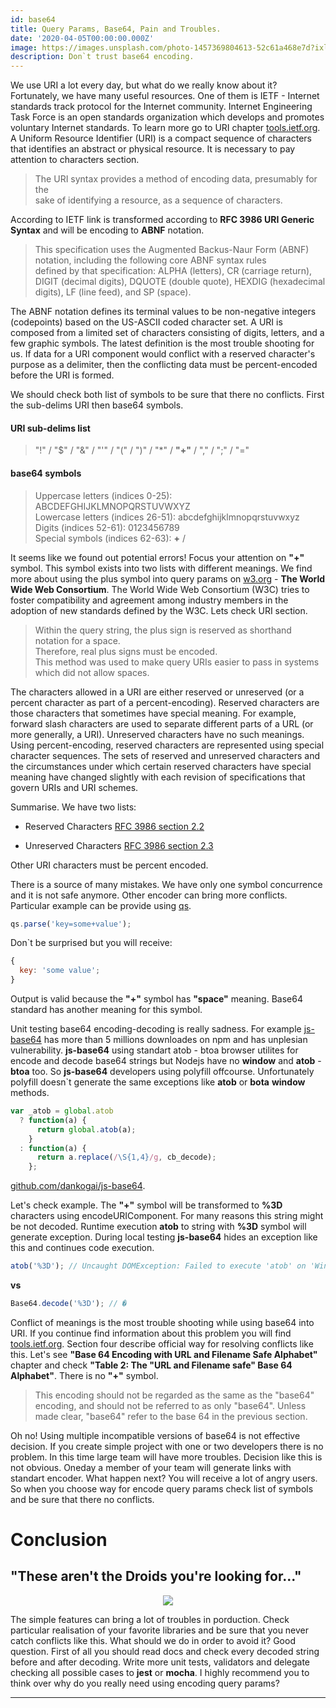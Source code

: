 ```yaml
---
id: base64
title: Query Params, Base64, Pain and Troubles.
date: '2020-04-05T00:00:00.000Z'
image: https://images.unsplash.com/photo-1457369804613-52c61a468e7d?ixlib=rb-1.2.1&ixid=eyJhcHBfaWQiOjEyMDd9&auto=format&fit=crop&w=1350&q=80
description: Don`t trust base64 encoding.
---
```


We use URI a lot every day, but what do we really know about it? Fortunately, we have many useful resources. One of them is IETF - Internet standards track protocol for the Internet community. Internet Engineering Task Force is an open standards organization which develops and promotes voluntary Internet standards. To learn more go to URI chapter [tools.ietf.org](https://tools.ietf.org/html/rfc3986). A Uniform Resource Identifier (URI) is a compact sequence of characters that identifies an abstract or physical resource. It is necessary to pay attention to characters section.

> The URI syntax provides a method of encoding data, presumably for the  
> sake of identifying a resource, as a sequence of characters.

According to IETF link is transformed according to **RFC 3986 URI Generic Syntax** and will be encoding to **ABNF** notation.

> This specification uses the Augmented Backus-Naur Form (ABNF)  
> notation, including the following core ABNF syntax rules  
> defined by that specification: ALPHA (letters), CR (carriage return),  
> DIGIT (decimal digits), DQUOTE (double quote), HEXDIG (hexadecimal  
> digits), LF (line feed), and SP (space).

The ABNF notation defines its terminal values to be non-negative integers (codepoints) based on the US-ASCII coded character set. A URI is composed from a limited set of characters consisting of digits, letters, and a few graphic symbols. The latest definition is the most trouble shooting for us. If data for a URI component would conflict with a reserved
character's purpose as a delimiter, then the conflicting data must be percent-encoded before the URI is formed.

We should check both list of symbols to be sure that there no conflicts. First the sub-delims URI then base64 symbols.

#### URI sub-delims list

> "!" / "\$" / "&" / "'" / "(" / ")" / "\*" / **"+"** / "," / ";" / "="

#### base64 symbols

> Uppercase letters (indices 0-25): ABCDEFGHIJKLMNOPQRSTUVWXYZ  
> Lowercase letters (indices 26-51): abcdefghijklmnopqrstuvwxyz  
> Digits (indices 52-61): 0123456789  
> Special symbols (indices 62-63): **+** /

It seems like we found out potential errors! Focus your attention on **"+"** symbol. This symbol exists into two lists with different meanings. We find more about using the plus symbol into query params on [w3.org](https://www.w3.org/Addressing/URL/uri-spec.html) - **The World Wide Web Consortium**. The World Wide Web Consortium (W3C) tries to foster compatibility and agreement among industry members in the adoption of new standards defined by the W3C. Lets check URI section.

> Within the query string, the plus sign is reserved as shorthand notation for a space.  
> Therefore, real plus signs must be encoded.  
> This method was used to make query URIs easier to pass in systems which did not allow spaces.

The characters allowed in a URI are either reserved or unreserved (or a percent character as part of a percent-encoding). Reserved characters are those characters that sometimes have special meaning. For example, forward slash characters are used to separate different parts of a URL (or more generally, a URI). Unreserved characters have no such meanings. Using percent-encoding, reserved characters are represented using special character sequences. The sets of reserved and unreserved characters and the circumstances under which certain reserved characters have special meaning have changed slightly with each revision of specifications that govern URIs and URI schemes.

Summarise. We have two lists:

- Reserved Characters [RFC 3986 section 2.2](https://tools.ietf.org/html/rfc3986#section-2.2)

- Unreserved Characters [RFC 3986 section 2.3](https://tools.ietf.org/html/rfc3986#section-2.3)

Other URI characters must be percent encoded.

There is a source of many mistakes. We have only one symbol concurrence and it is not safe anymore. Other encoder can bring more conflicts. Particular example can be provide using [qs](https://www.npmjs.com/package/qs).

```javascript
qs.parse('key=some+value');
```

Don`t be surprised but you will receive:

```javascript
{
  key: 'some value';
}
```

Output is valid because the **"+"** symbol has **"space"** meaning. Base64 standard has another meaning for this symbol.

Unit testing base64 encoding-decoding is really sadness. For example [js-base64](https://www.npmjs.com/package/js-base64) has more than 5 millions downloades on npm and has unplesian vulnerability. **js-base64** using standart atob - btoa browser utilites for encode and decode base64 strings but Nodejs have no **window** and **atob** - **btoa** too. So **js-base64** developers using polyfill offcourse. Unfortunately polyfill doesn`t generate the same exceptions like **atob** or **bota** **window** methods.

```javascript
var _atob = global.atob
  ? function(a) {
      return global.atob(a);
    }
  : function(a) {
      return a.replace(/\S{1,4}/g, cb_decode);
    };
```

[github.com/dankogai/js-base64](https://github.com/dankogai/js-base64/blob/e8a9a09edaf79fddee3623d97421151dcbd384c9/base64.js#L142).

Let's check example. The **"+"** symbol will be transformed to **%3D** characters using encodeURIComponent. For many reasons this string might be not decoded. Runtime execution **atob** to string with **%3D** symbol will generate exception. During local testing **js-base64** hides an exception like this and continues code execution.

```javascript
atob('%3D'); // Uncaught DOMException: Failed to execute 'atob' on 'Window': The string to be decoded is not correctly encoded.
```

**vs**

```javascript
Base64.decode('%3D'); // �
```

Conflict of meanings is the most trouble shooting while using base64 into URI. If you continue find information about this problem you will find [tools.ietf.org](https://tools.ietf.org/html/rfc3548#page-6). Section four describe official way for resolving conflicts like this. Let's see **"Base 64 Encoding with URL and Filename Safe Alphabet"** chapter and check **"Table 2: The "URL and Filename safe" Base 64 Alphabet"**. There is no **"+"** symbol.

> This encoding should not be regarded as the same as the "base64"  
> encoding, and should not be referred to as only "base64". Unless  
> made clear, "base64" refer to the base 64 in the previous section.

Oh no! Using multiple incompatible versions of base64 is not effective decision. If you create simple project with one or two developers there is no problem. In this time large team will have more troubles. Decision like this is not obvious. Oneday a member of your team will generate links with standart encoder. What happen next? You will receive a lot of angry users. So when you choose way for encode query params check list of symbols and be sure that there no conflicts.

# Conclusion

## "These aren't the Droids you're looking for..."

<div align='center'>
    <img src='https://miro.medium.com/max/1400/1*rsNFPltOQ-qDGqnl9jB_ug.png' />
</div>

The simple features can bring a lot of troubles in porduction. Check particular realisation of your favorite libraries and be sure that you never catch conflicts like this. What should we do in order to avoid it? Good question. First of all you should read docs and check every decoded string before and after decoding. Write more unit tests, validators and delegate checking all possible cases to **jest** or **mocha**. I highly recommend you to think over why do you really need using encoding query params?

---
